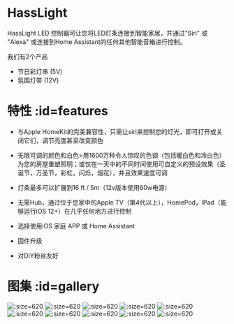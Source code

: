 # HassLight 

HassLight LED 控制器可让您将LED灯条连接到智能家居，并通过"Siri" 或 "Alexa" 或连接到Home Assistant的任何其他智能音箱进行控制。

我们有2个产品
* 节日彩灯串 (5V)
* 氛围灯带 (12V)

# 特性 :id=features

 - 与Apple HomeKit的完美兼容性，只需让siri来控制您的灯光，即可打开或关闭它们，调节亮度甚至改变颜色

 - 无限可调的颜色和白色>用1600万种令人惊叹的色调（包括暖白色和冷白色）为您的房屋重塑照明；或仅在一天中的不同时间使用可自定义的预设效果（圣诞节，万圣节，彩虹，闪烁，烟花），并且效果速度可调

 - 灯条最多可以扩展到16 ft / 5m（12v版本使用60w电源）

 - 无需Hub，通过位于您家中的Apple TV（第4代以上），HomePod，iPad（能够运行iOS 12+）在几乎任何地方进行控制

 - 选择使用iOS 家庭 APP 或 Home Assistant

 - 固件升级

 - 对DIY粉丝友好

# 图集 :id=gallery

![](../imgs/holiday1.png ':size=620')
![](../imgs/holiday2.png ':size=620')
![](../imgs/holiday2.jpg ':size=620')
![](../imgs/holiday3.jpg ':size=620')
![](../imgs/holiday4.jpg ':size=620')
![](../imgs/mood1.jpg ':size=620')
![](../imgs/mood2.jpg ':size=620')
![](../imgs/mood3.jpg ':size=620')
![](../imgs/mood4.jpg ':size=620')
![](../imgs/hasslight.jpg ':size=620')



